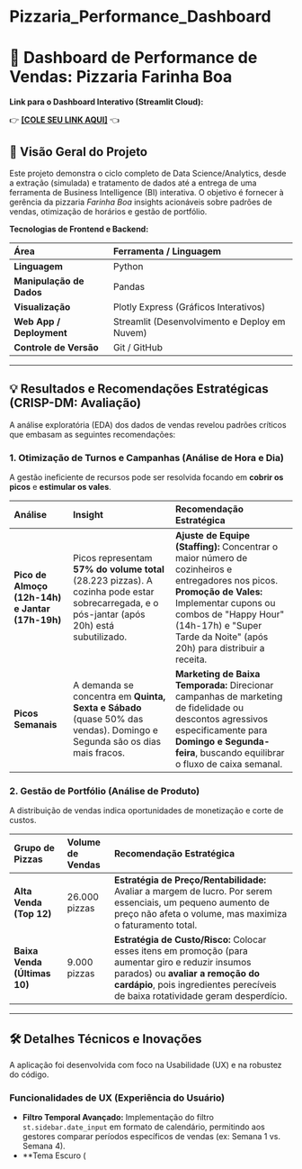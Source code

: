 # Pizzaria_Performance_Dashboard
# 🍕 Dashboard de Performance de Vendas: Pizzaria Farinha Boa

**Link para o Dashboard Interativo (Streamlit Cloud):**

👉 [**[COLE SEU LINK AQUI]**](https://pizzariaperformancedashboard-f29pdqr5djcmyjpncq87et.streamlit.app/) 👈

## 🎯 Visão Geral do Projeto

Este projeto demonstra o ciclo completo de Data Science/Analytics, desde a extração (simulada) e tratamento de dados até a entrega de uma ferramenta de Business Intelligence (BI) interativa. O objetivo é fornecer à gerência da pizzaria *Farinha Boa* insights acionáveis sobre padrões de vendas, otimização de horários e gestão de portfólio.

**Tecnologias de Frontend e Backend:**

| Área | Ferramenta / Linguagem |
| :--- | :--- |
| **Linguagem** | Python |
| **Manipulação de Dados** | Pandas |
| **Visualização** | Plotly Express (Gráficos Interativos) |
| **Web App / Deployment** | Streamlit (Desenvolvimento e Deploy em Nuvem) |
| **Controle de Versão** | Git / GitHub |

---

## 💡 Resultados e Recomendações Estratégicas (CRISP-DM: Avaliação)

A análise exploratória (EDA) dos dados de vendas revelou padrões críticos que embasam as seguintes recomendações:

### 1. Otimização de Turnos e Campanhas (Análise de Hora e Dia)

A gestão ineficiente de recursos pode ser resolvida focando em **cobrir os picos** e **estimular os vales**.

| Análise | Insight | Recomendação Estratégica |
| :--- | :--- | :--- |
| **Pico de Almoço (12h-14h) e Jantar (17h-19h)** | Picos representam **57% do volume total** (28.223 pizzas). A cozinha pode estar sobrecarregada, e o pós-jantar (após 20h) está subutilizado. | **Ajuste de Equipe (Staffing):** Concentrar o maior número de cozinheiros e entregadores nos picos. **Promoção de Vales:** Implementar cupons ou combos de "Happy Hour" (14h-17h) e "Super Tarde da Noite" (após 20h) para distribuir a receita. |
| **Picos Semanais** | A demanda se concentra em **Quinta, Sexta e Sábado** (quase 50% das vendas). Domingo e Segunda são os dias mais fracos. | **Marketing de Baixa Temporada:** Direcionar campanhas de marketing de fidelidade ou descontos agressivos especificamente para **Domingo e Segunda-feira**, buscando equilibrar o fluxo de caixa semanal. |

### 2. Gestão de Portfólio (Análise de Produto)

A distribuição de vendas indica oportunidades de monetização e corte de custos.

| Grupo de Pizzas | Volume de Vendas | Recomendação Estratégica |
| :--- | :--- | :--- |
| **Alta Venda (Top 12)** | 26.000 pizzas | **Estratégia de Preço/Rentabilidade:** Avaliar a margem de lucro. Por serem essenciais, um pequeno aumento de preço não afeta o volume, mas maximiza o faturamento total. |
| **Baixa Venda (Últimas 10)** | 9.000 pizzas | **Estratégia de Custo/Risco:** Colocar esses itens em promoção (para aumentar giro e reduzir insumos parados) ou **avaliar a remoção do cardápio**, pois ingredientes perecíveis de baixa rotatividade geram desperdício. |

---

## 🛠️ Detalhes Técnicos e Inovações

A aplicação foi desenvolvida com foco na Usabilidade (UX) e na robustez do código.

### Funcionalidades de UX (Experiência do Usuário)

* **Filtro Temporal Avançado:** Implementação do filtro `st.sidebar.date_input` em formato de calendário, permitindo aos gestores comparar períodos específicos de vendas (ex: Semana 1 vs. Semana 4).
* **Tema Escuro (